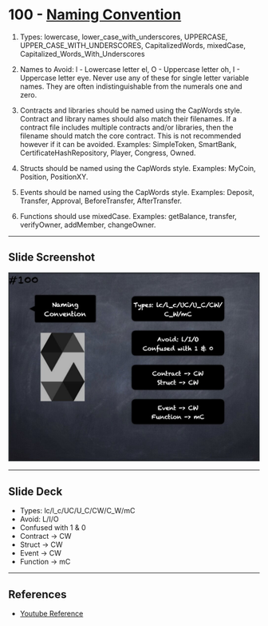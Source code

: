 # 100 - [Naming Convention](Naming%20Convention.md)
1. Types: lowercase, lower_case_with_underscores, UPPERCASE, UPPER_CASE_WITH_UNDERSCORES, CapitalizedWords, mixedCase, Capitalized_Words_With_Underscores
    
2. Names to Avoid: l - Lowercase letter el, O - Uppercase letter oh, I - Uppercase letter eye. Never use any of these for single letter variable names. They are often indistinguishable from the numerals one and zero.
    
3. Contracts and libraries should be named using the CapWords style. Contract and library names should also match their filenames. If a contract file includes multiple contracts and/or libraries, then the filename should match the core contract. This is not recommended however if it can be avoided. Examples: SimpleToken, SmartBank, CertificateHashRepository, Player, Congress, Owned.
    
4. Structs should be named using the CapWords style. Examples: MyCoin, Position, PositionXY.
    
5. Events should be named using the CapWords style. Examples: Deposit, Transfer, Approval, BeforeTransfer, AfterTransfer.
    
6. Functions should use mixedCase. Examples: getBalance, transfer, verifyOwner, addMember, changeOwner.

___
## Slide Screenshot
![100.jpg](../../images/2.%20Solidity%20101/100.jpg)
___
## Slide Deck
- Types: lc/l_c/UC/U_C/CW/C_W/mC
- Avoid: L/I/O
- Confused with 1 & 0
- Contract -> CW
- Struct -> CW
- Event -> CW
- Function -> mC
___
## References
- [Youtube Reference](https://youtu.be/_oN7XuyhoZA?t=1652)


